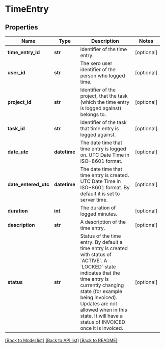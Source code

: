 # TimeEntry

## Properties
Name | Type | Description | Notes
------------ | ------------- | ------------- | -------------
**time_entry_id** | **str** | Identifier of the time entry. | [optional] 
**user_id** | **str** | The xero user identifier of the person who logged time. | [optional] 
**project_id** | **str** | Identifier of the project, that the task (which the time entry is logged against) belongs to. | [optional] 
**task_id** | **str** | Identifier of the task that time entry is logged against. | [optional] 
**date_utc** | **datetime** | The date time that time entry is logged on. UTC Date Time in ISO-8601 format. | [optional] 
**date_entered_utc** | **datetime** | The date time that time entry is created. UTC Date Time in ISO-8601 format. By default it is set to server time. | [optional] 
**duration** | **int** | The duration of logged minutes. | [optional] 
**description** | **str** | A description of the time entry. | [optional] 
**status** | **str** | Status of the time entry. By default a time entry is created with status of &#x60;ACTIVE&#x60;. A &#x60;LOCKED&#x60; state indicates that the time entry is currently changing state (for example being invoiced). Updates are not allowed when in this state. It will have a status of INVOICED once it is invoiced. | [optional] 

[[Back to Model list]](../README.md#documentation-for-models) [[Back to API list]](../README.md#documentation-for-api-endpoints) [[Back to README]](../README.md)


